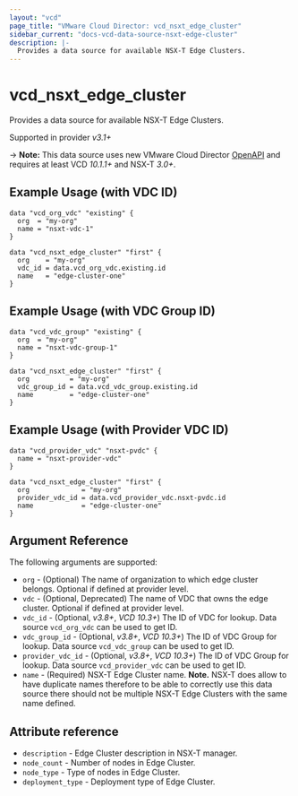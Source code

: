 ```yaml
---
layout: "vcd"
page_title: "VMware Cloud Director: vcd_nsxt_edge_cluster"
sidebar_current: "docs-vcd-data-source-nsxt-edge-cluster"
description: |-
  Provides a data source for available NSX-T Edge Clusters.
---
```


# vcd\_nsxt\_edge\_cluster

Provides a data source for available NSX-T Edge Clusters.

Supported in provider *v3.1+*

-> **Note:** This data source uses new VMware Cloud Director
[OpenAPI](https://code.vmware.com/docs/11982/getting-started-with-vmware-cloud-director-openapi) and
requires at least VCD *10.1.1+* and NSX-T *3.0+*.

## Example Usage (with VDC ID)

```hcl
data "vcd_org_vdc" "existing" {
  org  = "my-org"
  name = "nsxt-vdc-1"
}

data "vcd_nsxt_edge_cluster" "first" {
  org    = "my-org"
  vdc_id = data.vcd_org_vdc.existing.id
  name   = "edge-cluster-one"
}
```

## Example Usage (with VDC Group ID)

```hcl
data "vcd_vdc_group" "existing" {
  org  = "my-org"
  name = "nsxt-vdc-group-1"
}

data "vcd_nsxt_edge_cluster" "first" {
  org          = "my-org"
  vdc_group_id = data.vcd_vdc_group.existing.id
  name         = "edge-cluster-one"
}
```

## Example Usage (with Provider VDC ID)

```hcl
data "vcd_provider_vdc" "nsxt-pvdc" {
  name = "nsxt-provider-vdc"
}

data "vcd_nsxt_edge_cluster" "first" {
  org             = "my-org"
  provider_vdc_id = data.vcd_provider_vdc.nsxt-pvdc.id
  name            = "edge-cluster-one"
}
```


## Argument Reference

The following arguments are supported:

* `org` - (Optional) The name of organization to which edge cluster belongs. Optional if defined at provider level.
* `vdc` - (Optional, Deprecated) The name of VDC that owns the edge cluster. Optional if defined at provider level.
* `vdc_id` - (Optional, *v3.8+*, *VCD 10.3+*) The ID of VDC for lookup. Data source `vcd_org_vdc` can be used to get ID.
* `vdc_group_id` - (Optional, *v3.8+*, *VCD 10.3+*) The ID of VDC Group for lookup. Data source `vcd_vdc_group` can be used to get ID.
* `provider_vdc_id` - (Optional, *v3.8+*, *VCD 10.3+*) The ID of VDC Group for lookup. Data source `vcd_provider_vdc` can be used to get ID.
* `name` - (Required) NSX-T Edge Cluster name. **Note.** NSX-T does allow to have duplicate names therefore to be able
to correctly use this data source there should not be multiple NSX-T Edge Clusters with the same name defined.

## Attribute reference

* `description` - Edge Cluster description in NSX-T manager.
* `node_count` - Number of nodes in Edge Cluster.
* `node_type` - Type of nodes in Edge Cluster.
* `deployment_type` - Deployment type of Edge Cluster.

